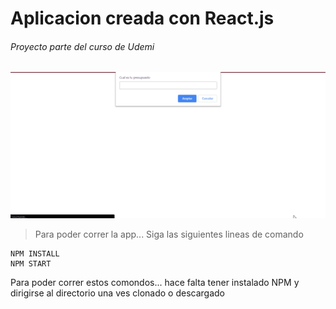 # Aplicacion creada con React.js
###### Proyecto parte del curso de Udemi
![texto cualquiera por si no carga la imagen](https://github.com/nicolasgonzalezgonzanlez/Gatos-semanales/blob/master/new.gif)

>Para poder correr la app... Siga las siguientes lineas de comando

```
NPM INSTALL
NPM START
```
Para poder correr estos comondos... hace falta tener instalado NPM y dirigirse al directorio una ves clonado o descargado

